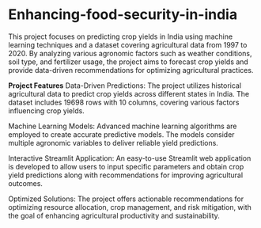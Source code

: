 # Enhancing-food-security-in-india

This project focuses on predicting crop yields in India using machine learning techniques and a dataset covering agricultural data from 1997 to 2020. By analyzing various agronomic factors such as weather conditions, soil type, and fertilizer usage, the project aims to forecast crop yields and provide data-driven recommendations for optimizing agricultural practices.

**Project Features**
Data-Driven Predictions: The project utilizes historical agricultural data to predict crop yields across different states in India. The dataset includes 19698 rows with 10 columns, covering various factors influencing crop yields.

Machine Learning Models: Advanced machine learning algorithms are employed to create accurate predictive models. The models consider multiple agronomic variables to deliver reliable yield predictions.

Interactive Streamlit Application: An easy-to-use Streamlit web application is developed to allow users to input specific parameters and obtain crop yield predictions along with recommendations for improving agricultural outcomes.

Optimized Solutions: The project offers actionable recommendations for optimizing resource allocation, crop management, and risk mitigation, with the goal of enhancing agricultural productivity and sustainability.
